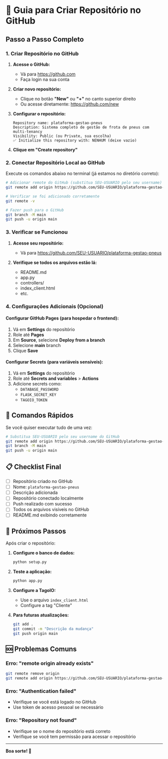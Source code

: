 # 🚀 Guia para Criar Repositório no GitHub

## Passo a Passo Completo

### 1. **Criar Repositório no GitHub**

1. **Acesse o GitHub:**
   - Vá para https://github.com
   - Faça login na sua conta

2. **Criar novo repositório:**
   - Clique no botão **"New"** ou **"+"** no canto superior direito
   - Ou acesse diretamente: https://github.com/new

3. **Configurar o repositório:**
   ```
   Repository name: plataforma-gestao-pneus
   Description: Sistema completo de gestão de frota de pneus com multi-tenancy
   Visibility: Public (ou Private, sua escolha)
   ✅ Initialize this repository with: NENHUM (deixe vazio)
   ```

4. **Clique em "Create repository"**

### 2. **Conectar Repositório Local ao GitHub**

Execute os comandos abaixo no terminal (já estamos no diretório correto):

```bash
# Adicionar remote do GitHub (substitua SEU-USUARIO pelo seu username)
git remote add origin https://github.com/SEU-USUARIO/plataforma-gestao-pneus.git

# Verificar se foi adicionado corretamente
git remote -v

# Fazer push para o GitHub
git branch -M main
git push -u origin main
```

### 3. **Verificar se Funcionou**

1. **Acesse seu repositório:**
   - Vá para https://github.com/SEU-USUARIO/plataforma-gestao-pneus

2. **Verifique se todos os arquivos estão lá:**
   - README.md
   - app.py
   - controllers/
   - index_client.html
   - etc.

### 4. **Configurações Adicionais (Opcional)**

#### **Configurar GitHub Pages (para hospedar o frontend):**
1. Vá em **Settings** do repositório
2. Role até **Pages**
3. Em **Source**, selecione **Deploy from a branch**
4. Selecione **main** branch
5. Clique **Save**

#### **Configurar Secrets (para variáveis sensíveis):**
1. Vá em **Settings** do repositório
2. Role até **Secrets and variables** > **Actions**
3. Adicione secrets como:
   - `DATABASE_PASSWORD`
   - `FLASK_SECRET_KEY`
   - `TAGOIO_TOKEN`

## 🔧 Comandos Rápidos

Se você quiser executar tudo de uma vez:

```bash
# Substitua SEU-USUARIO pelo seu username do GitHub
git remote add origin https://github.com/SEU-USUARIO/plataforma-gestao-pneus.git
git branch -M main
git push -u origin main
```

## 📋 Checklist Final

- [ ] Repositório criado no GitHub
- [ ] Nome: `plataforma-gestao-pneus`
- [ ] Descrição adicionada
- [ ] Repositório conectado localmente
- [ ] Push realizado com sucesso
- [ ] Todos os arquivos visíveis no GitHub
- [ ] README.md exibindo corretamente

## 🎯 Próximos Passos

Após criar o repositório:

1. **Configure o banco de dados:**
   ```bash
   python setup.py
   ```

2. **Teste a aplicação:**
   ```bash
   python app.py
   ```

3. **Configure a TagoIO:**
   - Use o arquivo `index_client.html`
   - Configure a tag "Cliente"

4. **Para futuras atualizações:**
   ```bash
   git add .
   git commit -m "Descrição da mudança"
   git push origin main
   ```

## 🆘 Problemas Comuns

### **Erro: "remote origin already exists"**
```bash
git remote remove origin
git remote add origin https://github.com/SEU-USUARIO/plataforma-gestao-pneus.git
```

### **Erro: "Authentication failed"**
- Verifique se você está logado no GitHub
- Use token de acesso pessoal se necessário

### **Erro: "Repository not found"**
- Verifique se o nome do repositório está correto
- Verifique se você tem permissão para acessar o repositório

---

**Boa sorte! 🚀**
